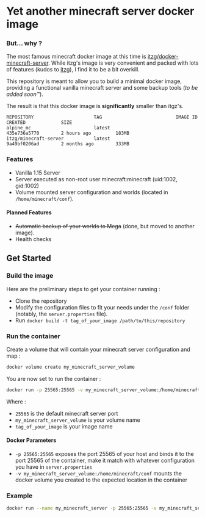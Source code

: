 # Yet another minecraft server docker image

### But... why ?

The most famous minecraft docker image at this time is [itzg/docker-minecraft-server](https://github.com/itzg/docker-minecraft-server).
While itzg's image is very convenient and packed with lots of features (kudos to [itzg](https://github.com/itzg)), I find it to be a bit overkill.

This repository is meant to allow you to build a minimal docker image, providing a functional vanilla minecraft server and some backup tools (*to be added soon™*).

The result is that this docker image is **significantly** smaller than itgz's.

```
REPOSITORY                      TAG                           IMAGE ID            CREATED             SIZE
alpine_mc                       latest                        435e736a5770        2 hours ago         183MB
itzg/minecraft-server           latest                        9a49bf0206ad        2 months ago        333MB
```

### Features

* Vanilla 1.15 Server
* Server executed as non-root user minecraft:minecraft (uid:1002, gid:1002)
* Volume mounted server configuration and worlds (located in `/home/minecraft/conf`).

#### Planned Features

* ~~Automatic backup of your worlds to Mega~~ (done, but moved to another image).
* Health checks

## Get Started

### Build the image

Here are the preliminary steps to get your container running :

* Clone the repository
* Modify the configuration files to fit your needs under the `/conf` folder (notably, the `server.properties` file).
* Run `docker build -t tag_of_your_image /path/to/this/repository`

### Run the container

Create a volume that will contain your minecraft server configuration and map :

```sh
docker volume create my_minecraft_server_volume
```

You are now set to run the container :

```sh
docker run -p 25565:25565 -v my_minecraft_server_volume:/home/minecraft/conf tag_of_your_image:latest
```

Where :

* `25565` is the default minecraft server port
* `my_minecraft_server_volume` is your volume name
* `tag_of_your_image` is your image name

#### Docker Parameters

* `-p 25565:25565` exposes the port 25565 of your host and binds it to the port 25565 of the container, make it match with whatever configuration you have in `server.properties`
* `-v my_minecraft_server_volume:/home/minecraft/conf` mounts the docker volume you created to the expected location in the container

### Example 

```sh
docker run --name my_minecraft_server -p 25565:25565 -v my_minecraft_server_volume:/home/minecraft/conf --rm -d tag_of_your_image:latest
```
